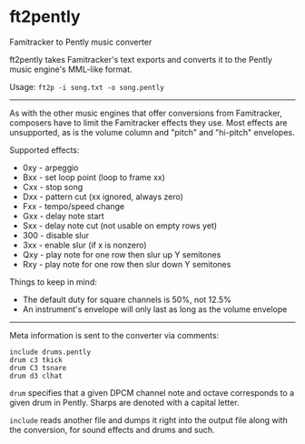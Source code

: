 # ft2pently
Famitracker to Pently music converter

ft2pently takes Famitracker's text exports and converts it to the Pently music engine's MML-like format.

Usage: `ft2p -i song.txt -o song.pently`

-----

As with the other music engines that offer conversions from Famitracker, composers have to limit the Famitracker effects they use.
Most effects are unsupported, as is the volume column and "pitch" and "hi-pitch" envelopes.

Supported effects:
* 0xy - arpeggio
* Bxx - set loop point (loop to frame xx)
* Cxx - stop song
* Dxx - pattern cut (xx ignored, always zero)
* Fxx - tempo/speed change
* Gxx - delay note start
* Sxx - delay note cut (not usable on empty rows yet)
* 300 - disable slur
* 3xx - enable slur (if x is nonzero)
* Qxy - play note for one row then slur up Y semitones
* Rxy - play note for one row then slur down Y semitones

Things to keep in mind:
* The default duty for square channels is 50%, not 12.5%
* An instrument's envelope will only last as long as the volume envelope

-----

Meta information is sent to the converter via comments:
```
include drums.pently
drum c3 tkick
drum C3 tsnare
drum d3 clhat
```

`drum` specifies that a given DPCM channel note and octave corresponds to a given drum in Pently. Sharps are denoted with a capital letter.

`include` reads another file and dumps it right into the output file along with the conversion, for sound effects and drums and such.
